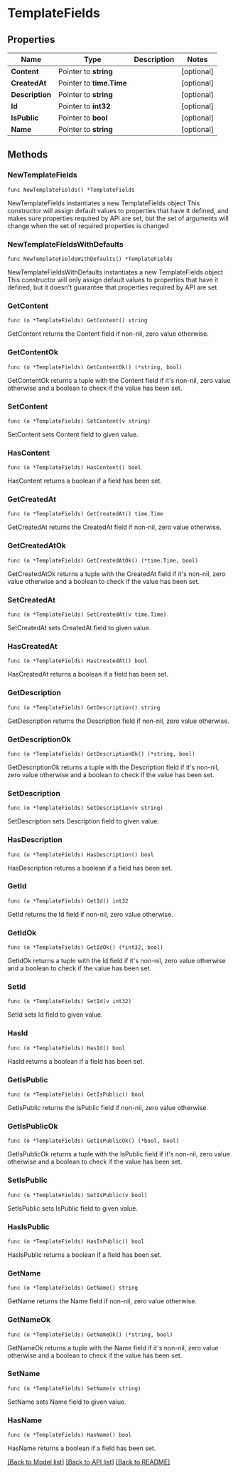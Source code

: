 # TemplateFields

## Properties

Name | Type | Description | Notes
------------ | ------------- | ------------- | -------------
**Content** | Pointer to **string** |  | [optional] 
**CreatedAt** | Pointer to **time.Time** |  | [optional] 
**Description** | Pointer to **string** |  | [optional] 
**Id** | Pointer to **int32** |  | [optional] 
**IsPublic** | Pointer to **bool** |  | [optional] 
**Name** | Pointer to **string** |  | [optional] 

## Methods

### NewTemplateFields

`func NewTemplateFields() *TemplateFields`

NewTemplateFields instantiates a new TemplateFields object
This constructor will assign default values to properties that have it defined,
and makes sure properties required by API are set, but the set of arguments
will change when the set of required properties is changed

### NewTemplateFieldsWithDefaults

`func NewTemplateFieldsWithDefaults() *TemplateFields`

NewTemplateFieldsWithDefaults instantiates a new TemplateFields object
This constructor will only assign default values to properties that have it defined,
but it doesn't guarantee that properties required by API are set

### GetContent

`func (o *TemplateFields) GetContent() string`

GetContent returns the Content field if non-nil, zero value otherwise.

### GetContentOk

`func (o *TemplateFields) GetContentOk() (*string, bool)`

GetContentOk returns a tuple with the Content field if it's non-nil, zero value otherwise
and a boolean to check if the value has been set.

### SetContent

`func (o *TemplateFields) SetContent(v string)`

SetContent sets Content field to given value.

### HasContent

`func (o *TemplateFields) HasContent() bool`

HasContent returns a boolean if a field has been set.

### GetCreatedAt

`func (o *TemplateFields) GetCreatedAt() time.Time`

GetCreatedAt returns the CreatedAt field if non-nil, zero value otherwise.

### GetCreatedAtOk

`func (o *TemplateFields) GetCreatedAtOk() (*time.Time, bool)`

GetCreatedAtOk returns a tuple with the CreatedAt field if it's non-nil, zero value otherwise
and a boolean to check if the value has been set.

### SetCreatedAt

`func (o *TemplateFields) SetCreatedAt(v time.Time)`

SetCreatedAt sets CreatedAt field to given value.

### HasCreatedAt

`func (o *TemplateFields) HasCreatedAt() bool`

HasCreatedAt returns a boolean if a field has been set.

### GetDescription

`func (o *TemplateFields) GetDescription() string`

GetDescription returns the Description field if non-nil, zero value otherwise.

### GetDescriptionOk

`func (o *TemplateFields) GetDescriptionOk() (*string, bool)`

GetDescriptionOk returns a tuple with the Description field if it's non-nil, zero value otherwise
and a boolean to check if the value has been set.

### SetDescription

`func (o *TemplateFields) SetDescription(v string)`

SetDescription sets Description field to given value.

### HasDescription

`func (o *TemplateFields) HasDescription() bool`

HasDescription returns a boolean if a field has been set.

### GetId

`func (o *TemplateFields) GetId() int32`

GetId returns the Id field if non-nil, zero value otherwise.

### GetIdOk

`func (o *TemplateFields) GetIdOk() (*int32, bool)`

GetIdOk returns a tuple with the Id field if it's non-nil, zero value otherwise
and a boolean to check if the value has been set.

### SetId

`func (o *TemplateFields) SetId(v int32)`

SetId sets Id field to given value.

### HasId

`func (o *TemplateFields) HasId() bool`

HasId returns a boolean if a field has been set.

### GetIsPublic

`func (o *TemplateFields) GetIsPublic() bool`

GetIsPublic returns the IsPublic field if non-nil, zero value otherwise.

### GetIsPublicOk

`func (o *TemplateFields) GetIsPublicOk() (*bool, bool)`

GetIsPublicOk returns a tuple with the IsPublic field if it's non-nil, zero value otherwise
and a boolean to check if the value has been set.

### SetIsPublic

`func (o *TemplateFields) SetIsPublic(v bool)`

SetIsPublic sets IsPublic field to given value.

### HasIsPublic

`func (o *TemplateFields) HasIsPublic() bool`

HasIsPublic returns a boolean if a field has been set.

### GetName

`func (o *TemplateFields) GetName() string`

GetName returns the Name field if non-nil, zero value otherwise.

### GetNameOk

`func (o *TemplateFields) GetNameOk() (*string, bool)`

GetNameOk returns a tuple with the Name field if it's non-nil, zero value otherwise
and a boolean to check if the value has been set.

### SetName

`func (o *TemplateFields) SetName(v string)`

SetName sets Name field to given value.

### HasName

`func (o *TemplateFields) HasName() bool`

HasName returns a boolean if a field has been set.


[[Back to Model list]](../README.md#documentation-for-models) [[Back to API list]](../README.md#documentation-for-api-endpoints) [[Back to README]](../README.md)


